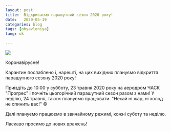 ```yaml
---
layout: post
title:  Відкриваємо парашутний сезон 2020 року!
date:   2020-05-19
categories: blog
tags: [obyavleniya]
lang: uk

---
```

![]({{site.baseurl}}/img/posts/2020-opening.png)

Коронавірусне!

Карантин послаблено і, нарешті, на цих вихідних плануємо відкриття парашутного сезону 2020 року!

Приїздіть до 10:00 у субботу, 23 травня 2020 року на аеродром ЧАСК "Прогрес" і почніть
цьогорічний парашутний сезон разом з нами! У неділю, 24 травня, також плануємо працювати.
"Нехай ні жар, ні холод не спинить вас!" ©

Далі плануємо працюємо в звичайному режимі, кожні суботу та неділю.

Ласкаво просимо до нових вражень!
